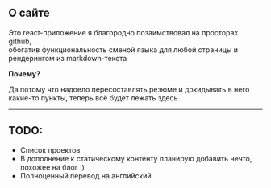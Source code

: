 ## О сайте

Это react-приложение я благородно позаимствовал на просторах github,  
обогатив функциональность сменой языка для любой страницы и  
рендерингом из markdown-текста

**Почему?**

Да потому что надоело пересоставлять резюме и докидывать в него  
какие-то пункты, теперь всё будет лежать здесь

---

## TODO:

- Список проектов
- В дополнение к статическому контенту планирую добавить нечто, похожее на блог :)
- Полноценный перевод на английский
